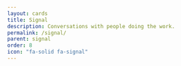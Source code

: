 ```yaml
---
layout: cards
title: Signal
description: Conversations with people doing the work.
permalink: /signal/
parent: signal
order: 8
icon: "fa-solid fa-signal"
---
```


